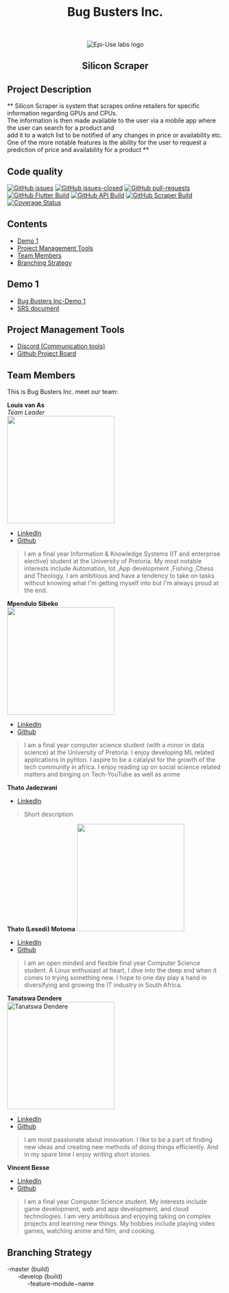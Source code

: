 <h1 align="center"> Bug Busters Inc.</h1> <br>
<p align="center"> 
	<img alt="Epi-Use labs logo" src="https://www.epiuse.com/wp-content/uploads/2018/10/Full-Logo.png">
</p>
<h2 align="center"> Silicon Scraper </h2>

## Project Description

** Silicon Scraper is system that scrapes online retailers for specific information regarding GPUs and CPUs.
<br>The information is then made available to the user via a mobile app where the user can search for a product and <br>
add it to a watch list to be notified of any changes in price or availability etc. One of the more notable features is the ability for the user to request a prediction of price and availability for a product **

## Code quality 
<!--Still need to add/edit badges-->
[![GitHub issues](https://img.shields.io/github/issues/COS301-SE-2021/Silicon-Scraper)](https://img.shields.io/github/issues/COS301-SE-2021/Silicon-Scraper?style=for-the-badge)
[![GitHub issues-closed](https://img.shields.io/github/issues-closed/COS301-SE-2021/Silicon-Scraper)](https://github.com/COS301-SE-2021/Silicon-Scraper/issues?q=is%3Aissue+is%3Aclosed)
[![GitHub pull-requests](https://img.shields.io/github/issues-pr/COS301-SE-2021/Silicon-Scraper)](https://github.com/COS301-SE-2021/Silicon-Scraper/pulls)
[![GitHub Flutter Build](https://img.shields.io/github/workflow/status/COS301-SE-2021/Silicon-Scraper/Dart?label=Flutter%20Build)](https://img.shields.io/github/workflow/status/COS301-SE-2021/Silicon-Scraper/Dart?label=Flutter%20Build)
[![GitHub API Build](https://img.shields.io/github/workflow/status/COS301-SE-2021/Silicon-Scraper/API%20CI?label=API%20Build)](https://img.shields.io/github/workflow/status/COS301-SE-2021/Silicon-Scraper/API%20CI?label=API%20Build)
[![GitHub Scraper Build](https://img.shields.io/github/workflow/status/COS301-SE-2021/Silicon-Scraper/Node.js%20CI?label=Scraper)](https://img.shields.io/github/workflow/status/COS301-SE-2021/Silicon-Scraper/Node.js%20CI?label=Scraper)
[![Coverage Status](https://coveralls.io/repos/github/COS301-SE-2021/Silicon-Scraper/badge.svg?branch=master&style=for-the-badge)](https://coveralls.io/github/COS301-SE-2021/Silicon-Scraper?branch=master)
## Contents 
- [Demo 1](#demo-1)
- [Project Management Tools](#project-management-tools)
- [Team Members](#team-members)
- [Branching Strategy](#branching-strategy)

## Demo 1
- [Bug Busters Inc-Demo 1](https://drive.google.com/file/d/1BzEwC8Sf2_5Gp3KvHEA-UuNh6RIt4tN7/view?usp=sharing)
- [SRS document](https://drive.google.com/file/d/19dqh565O4LM0uwT4G8P8wQwiJxE7A-iE/view?usp=sharing)

## Project Management Tools
- [Discord (Communication tools)](https://discord.gg/xpsn3YRn)
- [Github Project Board](https://github.com/COS301-SE-2021/Silicon-Scraper/projects/1)

## Team Members
This is Bug Busters Inc. meet our team:

**Louis van As**\
_Team Leader_\
<img src="https://images.chesscomfiles.com/uploads/user/56455518.215cf0b1.jpeg" width="250" height="250">
- [LinkedIn](https://www.linkedin.com/in/louis-van-as-27ab8820b)
- [Github](https://github.com/LOUISVA2000)
> I am a final year Information & Knowledge Systems (IT and enterprise elective) student at the University of Pretoria. My most notable interests include
> Automation, Iot ,App development ,Fishing ,Chess and Theology. I am ambitious and have a tendency to take on tasks without knowing what I'm getting myself into
> but I'm always proud at the end.  

**Mpendulo Sibeko**\
<img src="https://user-images.githubusercontent.com/68823746/120770199-32636e80-c51e-11eb-892c-1a8efbca3f54.png" width="250" height="250">
- [LinkedIn](https://www.linkedin.com/in/mpendulo-s-aa4b53106/)
- [Github](https://github.com/MkSibeko)
> I am a final year computer science student (with a minor in data science) at the University of Pretoria. I enjoy developing ML related applications in pyhton.
> I aspire to be a catalyst for the growth of the tech community in africa. I enjoy reading up on social science related matters and binging on Tech-YouTube as well as anime


**Thato Jadezwani**
- [LinkedIn](#link)
> Short description

**Thato (Lesedi) Motoma**
<img src="https://media-exp1.licdn.com/dms/image/C4D03AQF5K6g5rPqE1A/profile-displayphoto-shrink_800_800/0/1622795047263?e=1628121600&v=beta&t=k6QHUpdZU20Sj0anYUiW8fRL3DgJdNcX85dNxOC30vw" width="250" height="250">
- [LinkedIn](https://www.linkedin.com/in/thato-lesedi-motoma-69311b1b1/)
- [Github](https://github.com/lesedimotoma)
> I am an open minded and flexible final year Computer Science student. A Linux enthusiast at heart, I dive into the deep end when it comes to trying something new. I hope to one day play a hand in diversifying and growing the IT industry in South Africa. 

**Tanatswa Dendere**\
<img src="https://bit.ly/2SUdylW" alt="Tanatswa Dendere" width="250" height="250">
- [LinkedIn](www.linkedin.com/in/tanatswadendere)
- [Github](https://github.com/tanadendere)
> I am most passionate about innovation. I like to be a part of finding new ideas and creating new methods of doing things efficiently. And in my spare time I enjoy writing short stories.

**Vincent Besse**
- [LinkedIn](https://www.linkedin.com/in/vincent-besse-87063b210/)
- [Github](https://github.com/v24Zer0)
> I am a final year Computer Science student. My interests include game development, web and app development, and cloud technologies. I am very ambitious and enjoying taking on complex projects and learning new things. My hobbies include playing video games, watching anime and film, and cooking. 

## Branching Strategy
-master (build)
<br>
&nbsp;&nbsp;&nbsp;&nbsp;&nbsp;&nbsp;-develop (build)
<br>
&nbsp;&nbsp;&nbsp;&nbsp;&nbsp;&nbsp;&nbsp;&nbsp;&nbsp;&nbsp;&nbsp;&nbsp;-feature-module−name 
<br>
